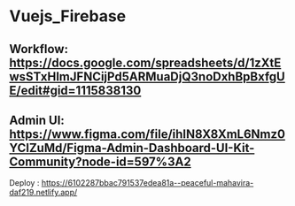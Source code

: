 # Vuejs_Firebase

## Workflow: https://docs.google.com/spreadsheets/d/1zXtEwsSTxHlmJFNCijPd5ARMuaDjQ3noDxhBpBxfgUE/edit#gid=1115838130

## Admin UI: https://www.figma.com/file/ihIN8X8XmL6Nmz0YCIZuMd/Figma-Admin-Dashboard-UI-Kit-Community?node-id=597%3A2
Deploy : https://6102287bbac791537edea81a--peaceful-mahavira-daf219.netlify.app/
